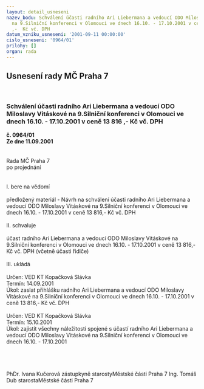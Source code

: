 ```yaml
---
layout: detail_usneseni
nazev_bodu: Schválení účasti radního Ari Liebermana a vedoucí ODO Miloslavy Vitáskové
  na 9.Silniční konferenci v Olomouci ve dnech 16.10. - 17.10.2001 v ceně  13 816
  ,-  Kč vč. DPH
datum_vzniku_usneseni: '2001-09-11 00:00:00'
cislo_usneseni: '0964/01'
prilohy: []
organ: rada
---
```

<div id="ucUsn_pList" class="usn">
	<span><h2>Usnesení rady MČ Praha 7 </h2>
<br></span><div class="standBody">
<span><h3>Schválení účasti radního Ari Liebermana a vedoucí ODO Miloslavy Vitáskové na 9.Silniční konferenci v Olomouci ve dnech 16.10. - 17.10.2001 v ceně  13 816 ,-  Kč vč. DPH</h3></span><div class="center">
		<strong>č. 0964/01</strong><br>
	</div>
<div class="center">
		<strong>Ze dne 11.09.2001</strong><br><br>
	</div>
<br>Rada MČ Praha 7<br>po projednání<br><br><br>I.	bere na vědomí<br><br> předložený materiál - Návrh na schválení účasti radního Ari Liebermana a vedoucí ODO Miloslavy Vitáskové na 9.Silniční konferenci v Olomouci ve dnech 16.10. - 17.10.2001 v ceně  13 816,-  Kč vč. DPH<br><br>II.	schvaluje <br><br>účast radního Ari Liebermana a vedoucí ODO Miloslavy Vitáskové na 9.Silniční konferenci v Olomouci ve dnech 16.10. - 17.10.2001 v ceně  13 816,-  Kč vč. DPH (včetně účasti řidiče)<br><br>III.	ukládá <br><br> Určen:	     	VED KT Kopačková Slávka<br>Termín: 14.09.2001<br>Úkol:	zaslat přihlášku radního Ari Liebermana a vedoucí ODO Miloslavy Vitáskové na 9.Silniční konferenci v Olomouci ve dnech 16.10. - 17.10.2001 v ceně  13 816,-  Kč vč. DPH <br> <br> Určen:	     	VED KT Kopačková Slávka<br>Termín: 15.10.2001<br>Úkol:	zajistit všechny náležitosti spojené s účastí radního Ari Liebermana a vedoucí ODO Miloslavy Vitáskové na 9.Silniční konferenci v Olomouci ve dnech 16.10. - 17.10.2001  <br> <br><br><br> 	<br>PhDr. Ivana Kučerová zástupkyně starostyMěstské části Praha 7	Ing. Tomáš Dub starostaMěstské části Praha 7<br>	<br><br>
</div>
</div>